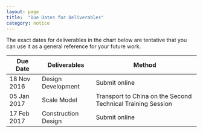 ```yaml
---
layout: page
title:  "Due Dates for Deliverables"
category: notice
---
```


The exact dates for deliverables in the chart below are tentative that you can use it as a general reference for your future work.

<table class="table table-striped">
	<thead>
		<tr>
			<th>Due Date</th>
			<th>Deliverables</th>
			<th>Method</th>
		</tr>
	</thead>
	<tbody>
		<tr>
			<td>18 Nov 2016</td>
			<td>Design Development</td>
			<td>Submit online</td>
		</tr>
		<tr>
			<td>05 Jan 2017</td>
			<td>Scale Model</td>
			<td>Transport to China on the Second Technical Training Session</td>
		</tr>
		<tr>
			<td>17 Feb 2017</td>
			<td>Construction Design</td>
			<td>Submit online</td>
		</tr>
	</tbody>
</table>